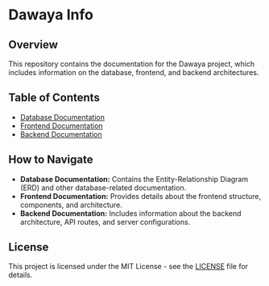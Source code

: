 
# Dawaya Info

## Overview

This repository contains the documentation for the Dawaya project, which includes information on the database, frontend, and backend architectures.

## Table of Contents

- [Database Documentation](https://github.com/Dawaya-Organization/Dawaya-Technical-Docs/tree/main/Docs/Database_Documentation)
- [Frontend Documentation](https://github.com/Dawaya-Organization/Dawaya-Technical-Docs/tree/main/Docs/Backend_Documentation)
- [Backend Documentation](https://github.com/Dawaya-Organization/Dawaya-Technical-Docs/tree/main/Docs/Frontend_Documentation)

## How to Navigate

- **Database Documentation:** Contains the Entity-Relationship Diagram (ERD) and other database-related documentation.
- **Frontend Documentation:** Provides details about the frontend structure, components, and architecture.
- **Backend Documentation:** Includes information about the backend architecture, API routes, and server configurations.

## License

This project is licensed under the MIT License - see the [LICENSE](LICENSE) file for details.

